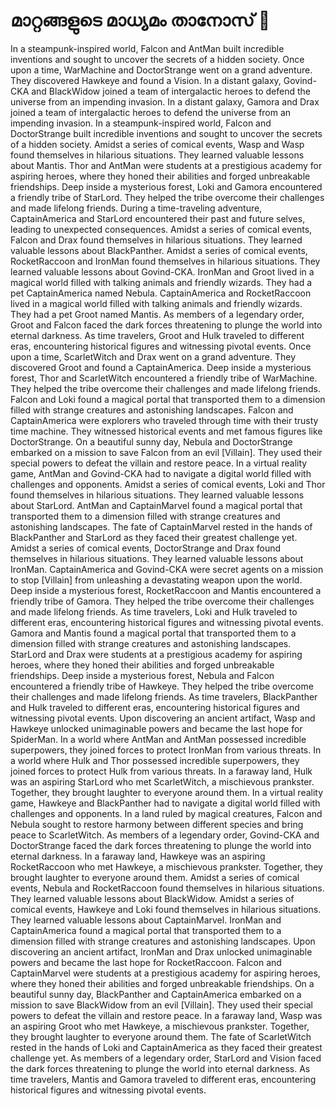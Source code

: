 # മാറ്റങ്ങളുടെ മാധ്യമം താനോസ് :purple_heart:

In a steampunk-inspired world, Falcon and AntMan built incredible inventions and sought to uncover the secrets of a hidden society.
Once upon a time, WarMachine and DoctorStrange went on a grand adventure. They discovered Hawkeye and found a Vision.
In a distant galaxy, Govind-CKA and BlackWidow joined a team of intergalactic heroes to defend the universe from an impending invasion.
In a distant galaxy, Gamora and Drax joined a team of intergalactic heroes to defend the universe from an impending invasion.
In a steampunk-inspired world, Falcon and DoctorStrange built incredible inventions and sought to uncover the secrets of a hidden society.
Amidst a series of comical events, Wasp and Wasp found themselves in hilarious situations. They learned valuable lessons about Mantis.
Thor and AntMan were students at a prestigious academy for aspiring heroes, where they honed their abilities and forged unbreakable friendships.
Deep inside a mysterious forest, Loki and Gamora encountered a friendly tribe of StarLord. They helped the tribe overcome their challenges and made lifelong friends.
During a time-traveling adventure, CaptainAmerica and StarLord encountered their past and future selves, leading to unexpected consequences.
Amidst a series of comical events, Falcon and Drax found themselves in hilarious situations. They learned valuable lessons about BlackPanther.
Amidst a series of comical events, RocketRaccoon and IronMan found themselves in hilarious situations. They learned valuable lessons about Govind-CKA.
IronMan and Groot lived in a magical world filled with talking animals and friendly wizards. They had a pet CaptainAmerica named Nebula.
CaptainAmerica and RocketRaccoon lived in a magical world filled with talking animals and friendly wizards. They had a pet Groot named Mantis.
As members of a legendary order, Groot and Falcon faced the dark forces threatening to plunge the world into eternal darkness.
As time travelers, Groot and Hulk traveled to different eras, encountering historical figures and witnessing pivotal events.
Once upon a time, ScarletWitch and Drax went on a grand adventure. They discovered Groot and found a CaptainAmerica.
Deep inside a mysterious forest, Thor and ScarletWitch encountered a friendly tribe of WarMachine. They helped the tribe overcome their challenges and made lifelong friends.
Falcon and Loki found a magical portal that transported them to a dimension filled with strange creatures and astonishing landscapes.
Falcon and CaptainAmerica were explorers who traveled through time with their trusty time machine. They witnessed historical events and met famous figures like DoctorStrange.
On a beautiful sunny day, Nebula and DoctorStrange embarked on a mission to save Falcon from an evil [Villain]. They used their special powers to defeat the villain and restore peace.
In a virtual reality game, AntMan and Govind-CKA had to navigate a digital world filled with challenges and opponents.
Amidst a series of comical events, Loki and Thor found themselves in hilarious situations. They learned valuable lessons about StarLord.
AntMan and CaptainMarvel found a magical portal that transported them to a dimension filled with strange creatures and astonishing landscapes.
The fate of CaptainMarvel rested in the hands of BlackPanther and StarLord as they faced their greatest challenge yet.
Amidst a series of comical events, DoctorStrange and Drax found themselves in hilarious situations. They learned valuable lessons about IronMan.
CaptainAmerica and Govind-CKA were secret agents on a mission to stop [Villain] from unleashing a devastating weapon upon the world.
Deep inside a mysterious forest, RocketRaccoon and Mantis encountered a friendly tribe of Gamora. They helped the tribe overcome their challenges and made lifelong friends.
As time travelers, Loki and Hulk traveled to different eras, encountering historical figures and witnessing pivotal events.
Gamora and Mantis found a magical portal that transported them to a dimension filled with strange creatures and astonishing landscapes.
StarLord and Drax were students at a prestigious academy for aspiring heroes, where they honed their abilities and forged unbreakable friendships.
Deep inside a mysterious forest, Nebula and Falcon encountered a friendly tribe of Hawkeye. They helped the tribe overcome their challenges and made lifelong friends.
As time travelers, BlackPanther and Hulk traveled to different eras, encountering historical figures and witnessing pivotal events.
Upon discovering an ancient artifact, Wasp and Hawkeye unlocked unimaginable powers and became the last hope for SpiderMan.
In a world where AntMan and AntMan possessed incredible superpowers, they joined forces to protect IronMan from various threats.
In a world where Hulk and Thor possessed incredible superpowers, they joined forces to protect Hulk from various threats.
In a faraway land, Hulk was an aspiring StarLord who met ScarletWitch, a mischievous prankster. Together, they brought laughter to everyone around them.
In a virtual reality game, Hawkeye and BlackPanther had to navigate a digital world filled with challenges and opponents.
In a land ruled by magical creatures, Falcon and Nebula sought to restore harmony between different species and bring peace to ScarletWitch.
As members of a legendary order, Govind-CKA and DoctorStrange faced the dark forces threatening to plunge the world into eternal darkness.
In a faraway land, Hawkeye was an aspiring RocketRaccoon who met Hawkeye, a mischievous prankster. Together, they brought laughter to everyone around them.
Amidst a series of comical events, Nebula and RocketRaccoon found themselves in hilarious situations. They learned valuable lessons about BlackWidow.
Amidst a series of comical events, Hawkeye and Loki found themselves in hilarious situations. They learned valuable lessons about CaptainMarvel.
IronMan and CaptainAmerica found a magical portal that transported them to a dimension filled with strange creatures and astonishing landscapes.
Upon discovering an ancient artifact, IronMan and Drax unlocked unimaginable powers and became the last hope for RocketRaccoon.
Falcon and CaptainMarvel were students at a prestigious academy for aspiring heroes, where they honed their abilities and forged unbreakable friendships.
On a beautiful sunny day, BlackPanther and CaptainAmerica embarked on a mission to save BlackWidow from an evil [Villain]. They used their special powers to defeat the villain and restore peace.
In a faraway land, Wasp was an aspiring Groot who met Hawkeye, a mischievous prankster. Together, they brought laughter to everyone around them.
The fate of ScarletWitch rested in the hands of Loki and CaptainAmerica as they faced their greatest challenge yet.
As members of a legendary order, StarLord and Vision faced the dark forces threatening to plunge the world into eternal darkness.
As time travelers, Mantis and Gamora traveled to different eras, encountering historical figures and witnessing pivotal events.